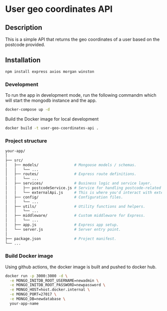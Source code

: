 # User geo coordinates API

## Description

This is a simple API that returns the geo coordinates of a user based on the postcode provided.

## Installation

```bash
npm install express axios morgan winston
```

### Development

To run the app in development mode, run the following commandm which will start the mongodb instance and the app.

```bash
docker-compose up -d
```
Build the Docker image for local development
    
```bash
docker build -t user-geo-coordinates-api .
```

### Project structure

```bash
your-app/
│
├── src/
│   ├── models/                # Mongoose models / schemas.
│   │   └── ...
│   ├── routes/                # Express route definitions.
│   │   └── ...
│   ├── services/              # Business logic and service layer.
│   │   ├── postcodeService.js # Service for handling postcode-related operations.
│   │   └── externalApi.js     # This is where you'd interact with external APIs.
│   ├── config/                # Configuration files.
│   │   └── ...
│   ├── utils/                 # Utility functions and helpers.
│   │   └── ...
│   ├── middleware/            # Custom middleware for Express.
│   │   └── ...
│   ├── app.js                 # Express app setup.
│   └── server.js              # Server entry point.
│
├── package.json               # Project manifest.
└── ...
```
### Build Docker image

Using github actions, the docker image is built and pushed to docker hub.

```bash
docker run -p 3000:3000 -d \
  -e MONGO_INITDB_ROOT_USERNAME=newadmin \
  -e MONGO_INITDB_ROOT_PASSWORD=newpassword \
  -e MONGO_HOST=host.docker.internal \
  -e MONGO_PORT=27017 \
  -e MONGO_DB=newdatabase \
  your-app-name
```
